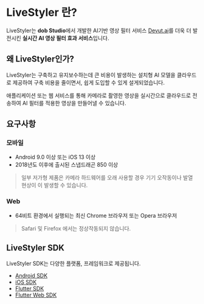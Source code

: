 # LiveStyler 란?

LiveStyler는 **dob Studio**에서 개발한 AI기반 영상 필터 서비스 [Devut.ai](https://devutai.com)를 더욱 더 발전시킨 **실시간 AI 영상 필터 효과 서비스**입니다.

## 왜 LiveStyler인가?

LiveStyler는 구축하고 유지보수하는데 큰 비용이 발생하는 설치형 AI 모델을 클라우드로 제공하여 구축 비용을 줄이면서, 쉽게 도입할 수 있게 설게되었습니다.

애플리케이션 또는 웹 서비스를 통해 카메라로 촬영한 영상을 실시간으로 클라우드로 전송하여 AI 필터를 적용한 영상을 만들어낼 수 있습니다.

## 요구사항

### 모바일

- Android 9.0 이상 또는 iOS 13 이상
- 2018년도 이후에 출시된 스냅드래곤 850 이상

> 일부 저가형 제품은 카메라 하드웨어를 오래 사용할 경우 기기 오작동이나 발열현상이 이 발생할 수 있습니다.

### Web

- 64비트 환경에서 실행되는 최신 Chrome 브라우저 또는 Opera 브라우저

> Safari 및 Firefox 에서는 정상작동되지 않습니다.

## LiveStyler SDK

LiveStyler SDK는 다양한 플랫폼, 프레임워크로 제공됩니다.

- [Android SDK](./android.md)
- [iOS SDK](./ios.md)
- [Flutter SDK](./flutter.md)
- [Flutter Web SDK](./flutter-web.md)